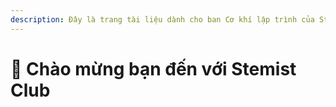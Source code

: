 ```yaml
---
description: Đây là trang tài liệu dành cho ban Cơ khí lập trình của Stemist Club
---
```


# 👋 Chào mừng bạn đến với Stemist Club

